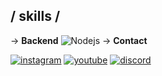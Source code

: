 <h2> / skills / </h2>

-> **Backend**
  <img src = "https://img.shields.io/badge/node.js-6DA55F?style=for-the-badge&logo=node.js&logoColor=white" alt = "Nodejs" />
-> **Contact**

<a href="https://instagram.com/realnaith"><img src="https://img.shields.io/static/v1?style=for-the-badge&message=Instagram&color=E4405F&logo=Instagram&logoColor=FFFFFF&label=" alt="instagram"></a>
<a href="https://www.youtube.com/channel/UCMPD5W38BoD6xahW7_vWDlg"><img src="https://img.shields.io/static/v1?style=for-the-badge&message=YouTube&color=FF0000&logo=YouTube&logoColor=FFFFFF&label=" alt="youtube"></a>
<a href="https://discord.gg/rs4VfrUghT"><img src="https://img.shields.io/static/v1?style=for-the-badge&message=Discord&color=5865F2&logo=Discord&logoColor=FFFFFF&label=" alt="discord"></a>

</div>
